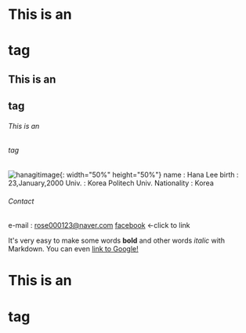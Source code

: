 # This is an <h1> tag
## This is an <h2> tag
###### This is an <h6> tag

![hanagitimage](https://user-images.githubusercontent.com/77190057/104088343-86d52b80-52a9-11eb-9f2e-54b7d7f3ea98.jpg){: width="50%" height="50%"}
name        : Hana Lee
birth       : 23,January,2000
Univ.       : Korea Politech Univ.
Nationality : Korea
###### Contact
e-mail : rose000123@naver.com
[facebook](https://www.facebook.com/profile.php?id=100023134223426) <-click to link


It's very easy to make some words **bold** and other words *italic* with Markdown. You can even [link to Google!](http://google.com)
# This is an <h1> tag
